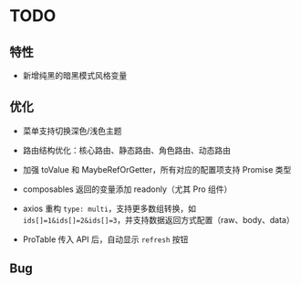 # TODO

## 特性

- 新增纯黑的暗黑模式风格变量

## 优化

- 菜单支持切换深色/浅色主题
- 路由结构优化：核心路由、静态路由、角色路由、动态路由
- 加强 toValue 和 MaybeRefOrGetter，所有对应的配置项支持 Promise 类型
- composables 返回的变量添加 readonly（尤其 Pro 组件）
- axios 重构 `type: multi`，支持更多数组转换，如 `ids[]=1&ids[]=2&ids[]=3`，并支持数据返回方式配置（raw、body、data）

- ProTable 传入 API 后，自动显示 `refresh` 按钮

## Bug
